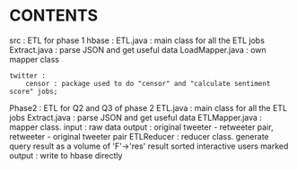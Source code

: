 CONTENTS
===========
src : ETL for phase 1
    hbase : 
      ETL.java : main class for all the ETL jobs
      Extract.java : parse JSON and get useful data
      LoadMapper.java : own mapper class

    twitter : 
        censor : package used to do "censor" and "calculate sentiment score" jobs;

Phase2 : ETL for Q2 and Q3 of phase 2
    ETL.java : main class for all the ETL jobs
    Extract.java : parse JSON and get useful data
    ETLMapper.java : mapper class.
        input : raw data
        output : original tweeter - retweeter pair, retweeter - original tweeter pair
    ETLReducer : reducer class.
        generate query result as a volume of 'F'->'res'
        result sorted
        interactive users marked
        output : write to hbase directly